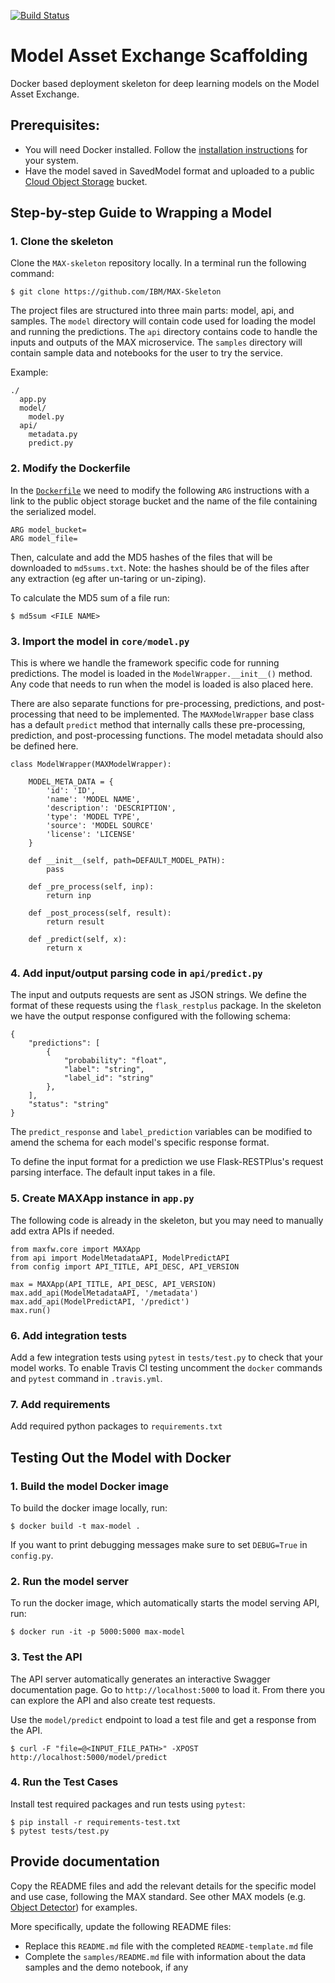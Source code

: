[![Build Status](https://travis-ci.com/IBM/MAX-Skeleton.svg?branch=master)](https://travis-ci.com/IBM/MAX-Skeleton)

# Model Asset Exchange Scaffolding

Docker based deployment skeleton for deep learning models on the Model Asset Exchange.

## Prerequisites:

* You will need Docker installed. Follow the [installation instructions](https://docs.docker.com/install/) for your
system.
* Have the model saved in SavedModel format and uploaded to a public [Cloud Object Storage](https://console.bluemix.net/catalog/services/cloud-object-storage) bucket.

## Step-by-step Guide to Wrapping a Model

### 1. Clone the skeleton
Clone the `MAX-skeleton` repository locally. In a terminal run the following command:

    $ git clone https://github.com/IBM/MAX-Skeleton

The project files are structured into three main parts: model, api, and samples. The `model` directory will contain code used for loading the model and running the predictions. The `api` directory contains code to handle the inputs and outputs of the MAX microservice. The `samples` directory will contain sample data and notebooks for the user to try the service.

Example:
```
./
  app.py
  model/
    model.py
  api/
    metadata.py
    predict.py
```

### 2. Modify the Dockerfile
In the [`Dockerfile`](Dockerfile) we need to modify the following `ARG` instructions with a link to the
public object storage bucket and the name of the file containing the serialized model.

    ARG model_bucket=
    ARG model_file=

Then, calculate and add the MD5 hashes of the files that will be downloaded to `md5sums.txt`. Note: the hashes should be
of the files after any extraction (eg after un-taring or un-ziping).

To calculate the MD5 sum of a file run:
```
$ md5sum <FILE NAME>
```

### 3. Import the model in `core/model.py`

This is where we handle the framework specific code for running predictions. The model is
loaded in the `ModelWrapper.__init__()` method. Any code that needs to run when
the model is loaded is also placed here.

There are also separate functions for pre-processing, predictions, and post-processing that need to be implemented. The  `MAXModelWrapper` base class has a default `predict` method that internally calls these pre-processing, prediction, and post-processing functions.
The model metadata should also be defined here.

```
class ModelWrapper(MAXModelWrapper):

    MODEL_META_DATA = {
        'id': 'ID',
        'name': 'MODEL NAME',
        'description': 'DESCRIPTION',
        'type': 'MODEL TYPE',
        'source': 'MODEL SOURCE'
        'license': 'LICENSE'
    }

    def __init__(self, path=DEFAULT_MODEL_PATH):
        pass

    def _pre_process(self, inp):
        return inp

    def _post_process(self, result):
        return result

    def _predict(self, x):
        return x
```

### 4. Add input/output parsing code in `api/predict.py`

The input and outputs requests are sent as JSON strings. We define the format of these requests using the `flask_restplus` package. In the skeleton we have the output response configured with the following schema:

```
{
    "predictions": [
        {
            "probability": "float",
            "label": "string",
            "label_id": "string"
        },
    ],
    "status": "string"
}
```
The `predict_response` and `label_prediction` variables can be modified to amend the schema for each model's specific response format.

To define the input format for a prediction we use Flask-RESTPlus's request parsing interface. The default input takes in a file.

### 5. Create MAXApp instance in `app.py`

The following code is already in the skeleton, but you may need to manually add extra APIs if needed.
```
from maxfw.core import MAXApp
from api import ModelMetadataAPI, ModelPredictAPI
from config import API_TITLE, API_DESC, API_VERSION

max = MAXApp(API_TITLE, API_DESC, API_VERSION)
max.add_api(ModelMetadataAPI, '/metadata')
max.add_api(ModelPredictAPI, '/predict')
max.run()
```

### 6. Add integration tests

Add a few integration tests using `pytest` in `tests/test.py` to check that your model works. To enable Travis CI
testing uncomment the `docker` commands and `pytest` command in `.travis.yml`.

### 7. Add requirements

Add required python packages to `requirements.txt`

## Testing Out the Model with Docker

### 1. Build the model Docker image

To build the docker image locally, run:

```
$ docker build -t max-model .
```

If you want to print debugging messages make sure to set `DEBUG=True` in `config.py`.

### 2. Run the model server

To run the docker image, which automatically starts the model serving API, run:

```
$ docker run -it -p 5000:5000 max-model
```

### 3. Test the API

The API server automatically generates an interactive Swagger documentation page. Go to `http://localhost:5000` to load it. From there you can explore the API and also create test requests.

Use the `model/predict` endpoint to load a test file and get a response from the API.

```
$ curl -F "file=@<INPUT_FILE_PATH>" -XPOST http://localhost:5000/model/predict
```

### 4. Run the Test Cases

Install test required packages and run tests using `pytest`:

```
$ pip install -r requirements-test.txt
$ pytest tests/test.py
```

## Provide documentation

Copy the README files and add the relevant details for the specific model and use case, following the MAX standard. See other MAX models (e.g. [Object Detector](https://github.com/IBM/MAX-Object-Detector)) for examples. 

More specifically, update the following README files:
- Replace this `README.md` file with the completed `README-template.md` file
- Complete the `samples/README.md` file with information about the data samples and the demo notebook, if any
